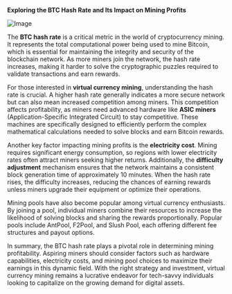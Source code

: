 **Exploring the BTC Hash Rate and Its Impact on Mining Profits**

![Image](https://github.com/user-attachments/assets/31692037-0104-4703-abd1-696b6a7dd41b)

The **BTC hash rate** is a critical metric in the world of cryptocurrency mining. It represents the total computational power being used to mine Bitcoin, which is essential for maintaining the integrity and security of the blockchain network. As more miners join the network, the hash rate increases, making it harder to solve the cryptographic puzzles required to validate transactions and earn rewards.

For those interested in **virtual currency mining**, understanding the hash rate is crucial. A higher hash rate generally indicates a more secure network but can also mean increased competition among miners. This competition affects profitability, as miners need advanced hardware like **ASIC miners** (Application-Specific Integrated Circuit) to stay competitive. These machines are specifically designed to efficiently perform the complex mathematical calculations needed to solve blocks and earn Bitcoin rewards.

Another key factor impacting mining profits is the **electricity cost**. Mining requires significant energy consumption, so regions with lower electricity rates often attract miners seeking higher returns. Additionally, the **difficulty adjustment** mechanism ensures that the network maintains a consistent block generation time of approximately 10 minutes. When the hash rate rises, the difficulty increases, reducing the chances of earning rewards unless miners upgrade their equipment or optimize their operations.

Mining pools have also become popular among virtual currency enthusiasts. By joining a pool, individual miners combine their resources to increase the likelihood of solving blocks and sharing the rewards proportionally. Popular pools include AntPool, F2Pool, and Slush Pool, each offering different fee structures and payout options.

In summary, the BTC hash rate plays a pivotal role in determining mining profitability. Aspiring miners should consider factors such as hardware capabilities, electricity costs, and mining pool choices to maximize their earnings in this dynamic field. With the right strategy and investment, virtual currency mining remains a lucrative endeavor for tech-savvy individuals looking to capitalize on the growing demand for digital assets.